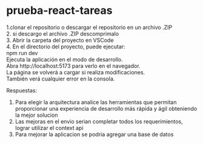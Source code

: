 # prueba-react-tareas

1.clonar el repositorio o descargar el repositorio en un archivo .ZIP   
2. si descargo el archivo .ZIP descomprimalo      
3. Abrir la carpeta del proyecto en VSCode      
4. En el directorio del proyecto, puede ejecutar:     
npm run dev       
Ejecuta la aplicación en el modo de desarrollo.         
Abra http://localhost:5173 para verlo en el navegador.        
La página se volverá a cargar si realiza modificaciones.      
También verá cualquier error en la consola.       

Respuestas: 
1. Para elegir la arquitectura analice las herramientas que permitan proporcionar una experiencia de desarrollo más rápida y ágil obteniendo la mejor solucion
2. Las mejoras en el envio serian completar todos los requerimientos, lograr utilizar el context api
3. Para mejorar la aplicacion se podria agregar una base de datos


